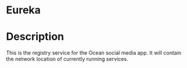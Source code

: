 # Eureka

# Description
This is the registry service for the Ocean social media app.  It will contain the network location of currently running services.